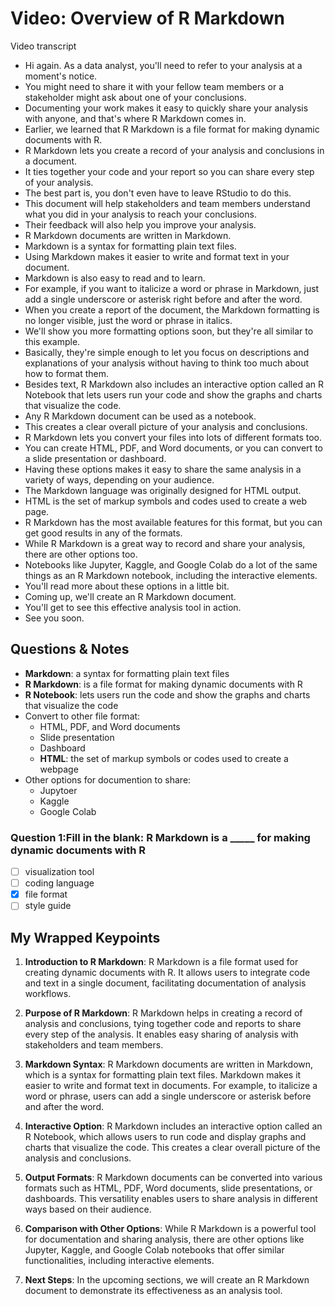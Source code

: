 # Video: Overview of R Markdown

Video transcript

- Hi again. As a data analyst, you'll need to refer to your analysis at a moment's notice.
- You might need to share it with your fellow team members or a stakeholder might ask about one of your conclusions.
- Documenting your work makes it easy to quickly share your analysis with anyone, and that's where R Markdown comes in.
- Earlier, we learned that R Markdown is a file format for making dynamic documents with R.
- R Markdown lets you create a record of your analysis and conclusions in a document.
- It ties together your code and your report so you can share every step of your analysis.
- The best part is, you don't even have to leave RStudio to do this.
- This document will help stakeholders and team members understand what you did in your analysis to reach your conclusions.
- Their feedback will also help you improve your analysis.
- R Markdown documents are written in Markdown.
- Markdown is a syntax for formatting plain text files.
- Using Markdown makes it easier to write and format text in your document.
- Markdown is also easy to read and to learn.
- For example, if you want to italicize a word or phrase in Markdown, just add a single underscore or asterisk right before and after the word.
- When you create a report of the document, the Markdown formatting is no longer visible, just the word or phrase in italics.
- We'll show you more formatting options soon, but they're all similar to this example.
- Basically, they're simple enough to let you focus on descriptions and explanations of your analysis without having to think too much about how to format them.
- Besides text, R Markdown also includes an interactive option called an R Notebook that lets users run your code and show the graphs and charts that visualize the code.
- Any R Markdown document can be used as a notebook.
- This creates a clear overall picture of your analysis and conclusions.
- R Markdown lets you convert your files into lots of different formats too.
- You can create HTML, PDF, and Word documents, or you can convert to a slide presentation or dashboard.
- Having these options makes it easy to share the same analysis in a variety of ways, depending on your audience.
- The Markdown language was originally designed for HTML output.
- HTML is the set of markup symbols and codes used to create a web page.
- R Markdown has the most available features for this format, but you can get good results in any of the formats.
- While R Markdown is a great way to record and share your analysis, there are other options too.
- Notebooks like Jupyter, Kaggle, and Google Colab do a lot of the same things as an R Markdown notebook, including the interactive elements.
- You'll read more about these options in a little bit.
- Coming up, we'll create an R Markdown document.
- You'll get to see this effective analysis tool in action.
- See you soon.

## Questions & Notes

- **Markdown**: a syntax for formatting plain text files
- **R Markdown**: is a file format for making dynamic documents with R
- **R Notebook**: lets users run the code and show the graphs and charts that visualize the code
- Convert to other file format:
  - HTML, PDF, and Word documents
  - Slide presentation
  - Dashboard
  - **HTML**: the set of markup symbols or codes used to create a webpage
- Other options for documention to share:
  - Jupytoer
  - Kaggle
  - Google Colab

### Question 1:Fill in the blank: R Markdown is a _____ for making dynamic documents with R

- [ ] visualization tool
- [ ] coding language
- [x] file format
- [ ] style guide

## My Wrapped Keypoints

1. **Introduction to R Markdown**: R Markdown is a file format used for creating dynamic documents with R. It allows users to integrate code and text in a single document, facilitating documentation of analysis workflows.

2. **Purpose of R Markdown**: R Markdown helps in creating a record of analysis and conclusions, tying together code and reports to share every step of the analysis. It enables easy sharing of analysis with stakeholders and team members.

3. **Markdown Syntax**: R Markdown documents are written in Markdown, which is a syntax for formatting plain text files. Markdown makes it easier to write and format text in documents. For example, to italicize a word or phrase, users can add a single underscore or asterisk before and after the word.

4. **Interactive Option**: R Markdown includes an interactive option called an R Notebook, which allows users to run code and display graphs and charts that visualize the code. This creates a clear overall picture of the analysis and conclusions.

5. **Output Formats**: R Markdown documents can be converted into various formats such as HTML, PDF, Word documents, slide presentations, or dashboards. This versatility enables users to share analysis in different ways based on their audience.

6. **Comparison with Other Options**: While R Markdown is a powerful tool for documentation and sharing analysis, there are other options like Jupyter, Kaggle, and Google Colab notebooks that offer similar functionalities, including interactive elements.

7. **Next Steps**: In the upcoming sections, we will create an R Markdown document to demonstrate its effectiveness as an analysis tool.
